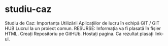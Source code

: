# studiu-caz
Studiu de Caz: Importanța Utilizării Aplicațiilor de lucru în echipă GIT / GIT HUB Lucrul la un proiect comun. RESURSE:  Informația va fi plasată în fișier HTML. Creați Repositoriu pe GitHUb. Hostați pagina. Ca rezultat plasați link-ul. 
